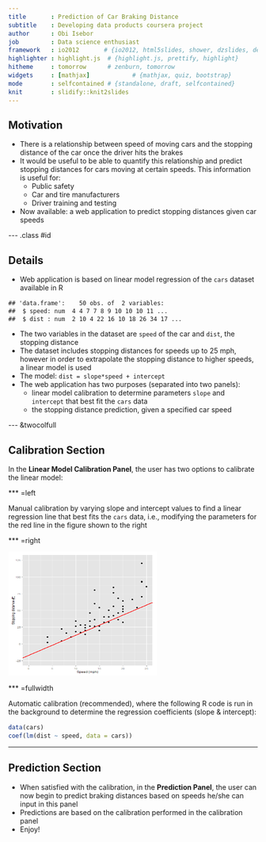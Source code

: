 ```yaml
---
title       : Prediction of Car Braking Distance
subtitle    : Developing data products coursera project
author      : Obi Isebor
job         : Data science enthusiast
framework   : io2012       # {io2012, html5slides, shower, dzslides, deckjs, ...}
highlighter : highlight.js  # {highlight.js, prettify, highlight}
hitheme     : tomorrow      # zenburn, tomorrow
widgets     : [mathjax]            # {mathjax, quiz, bootstrap}
mode        : selfcontained # {standalone, draft, selfcontained}
knit        : slidify::knit2slides
---
```


## Motivation

* There is a relationship between speed of moving cars and the stopping distance 
  of the car once the driver hits the brakes
* It would be useful to be able to quantify this relationship and predict
  stopping distances for cars moving at certain speeds. This information is useful
  for:
  * Public safety
  * Car and tire manufacturers
  * Driver training and testing
* Now available: a web application to predict stopping distances given car speeds

--- .class #id 

## Details

* Web application is based on linear model regression of the `cars` dataset available in R

```
## 'data.frame':	50 obs. of  2 variables:
##  $ speed: num  4 4 7 7 8 9 10 10 10 11 ...
##  $ dist : num  2 10 4 22 16 10 18 26 34 17 ...
```
* The two variables in the dataset are `speed` of the car and `dist`, the stopping distance
* The dataset includes stopping distances for speeds up to 25 mph, however in 
order to extrapolate the stopping distance to higher speeds, a linear model is used
* The model: `dist = slope*speed + intercept`
* The web application has two purposes (separated into two panels): 
    * linear model calibration to determine parameters `slope` and `intercept`
      that best fit the `cars` data
    * the stopping distance prediction, given a specified car speed


--- &twocolfull

## Calibration Section

In the **Linear Model Calibration Panel**, the user has two options to calibrate the linear model:

*** =left

Manual calibration by varying slope and intercept values to find a linear
  regression line that best fits the `cars` data, i.e., modifying the parameters
  for the red line in the figure shown to the right
  
*** =right

<img src="assets/fig/unnamed-chunk-2-1.png" title="plot of chunk unnamed-chunk-2" alt="plot of chunk unnamed-chunk-2" width="300px" height="250px" />

*** =fullwidth

Automatic calibration (recommended), where the following R code is run in the background to 
determine the regression coefficients (slope & intercept):


```r
data(cars)
coef(lm(dist ~ speed, data = cars))
```

---

## Prediction Section

* When satisfied with the calibration, in the **Prediction Panel**, the user can now begin to predict braking distances based on speeds he/she can input in this panel
* Predictions are based on the calibration performed in the calibration panel
* Enjoy!


